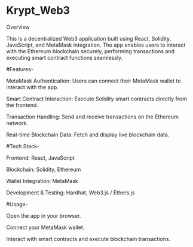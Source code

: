 # Krypt_Web3

Overview

This is a decentralized Web3 application built using React, Solidity, JavaScript, and MetaMask integration. The app enables users to interact with the Ethereum blockchain securely, performing transactions and executing smart contract functions seamlessly.

#Features-

MetaMask Authentication: Users can connect their MetaMask wallet to interact with the app.

Smart Contract Interaction: Execute Solidity smart contracts directly from the frontend.

Transaction Handling: Send and receive transactions on the Ethereum network.

Real-time Blockchain Data: Fetch and display live blockchain data.

#Tech Stack-

Frontend: React, JavaScript

Blockchain: Solidity, Ethereum

Wallet Integration: MetaMask

Development & Testing: Hardhat, Web3.js / Ethers.js

#Usage-

Open the app in your browser.

Connect your MetaMask wallet.

Interact with smart contracts and execute blockchain transactions.


